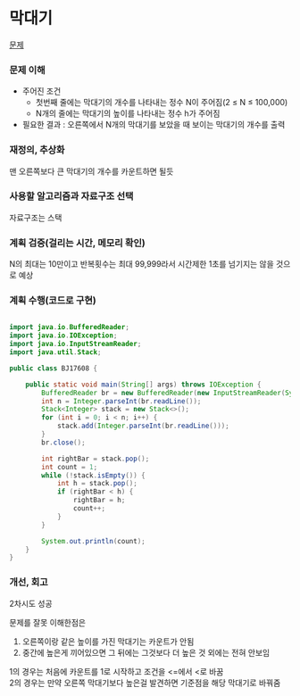 # 막대기
[문제](https://www.acmicpc.net/problem/17608)

### 문제 이해
- 주어진 조건  
  - 첫번째 줄에는 막대기의 개수를 나타내는 정수 N이 주어짐(2 ≤ N ≤ 100,000)  
  - N개의 줄에는 막대기의 높이를 나타내는 정수 h가 주어짐  
- 필요한 결과 : 오른쪽에서 N개의 막대기를 보았을 때 보이는 막대기의 개수를 출력  

### 재정의, 추상화
맨 오른쪽보다 큰 막대기의 개수를 카운트하면 될듯  

### 사용할 알고리즘과 자료구조 선택
자료구조는 스택  

### 계획 검증(걸리는 시간, 메모리 확인)
N의 최대는 10만이고 반복횟수는 최대 99,999라서 시간제한 1초를 넘기지는 않을 것으로 예상

### 계획 수행(코드로 구현)
```java

import java.io.BufferedReader;
import java.io.IOException;
import java.io.InputStreamReader;
import java.util.Stack;

public class BJ17608 {

    public static void main(String[] args) throws IOException {
        BufferedReader br = new BufferedReader(new InputStreamReader(System.in));
        int n = Integer.parseInt(br.readLine());
        Stack<Integer> stack = new Stack<>();
        for (int i = 0; i < n; i++) {
            stack.add(Integer.parseInt(br.readLine()));
        }
        br.close();

        int rightBar = stack.pop();
        int count = 1;
        while (!stack.isEmpty()) {
            int h = stack.pop();
            if (rightBar < h) {
                rightBar = h;
                count++;
            }
        }

        System.out.println(count);
    }
}

```

### 개선, 회고
2차시도 성공  

문제를 잘못 이해한점은 
1. 오른쪽이랑 같은 높이를 가진 막대기는 카운트가 안됨
2. 중간에 높은게 끼어있으면 그 뒤에는 그것보다 더 높은 것 외에는 전혀 안보임  

1의 경우는 처음에 카운트를 1로 시작하고 조건을 <=에서 <로 바꿈  
2의 경우는 만약 오른쪽 막대기보다 높은걸 발견하면 기준점을 해당 막대기로 바꿔줌